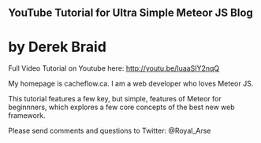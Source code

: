 ## YouTube Tutorial for Ultra Simple Meteor JS Blog

# by Derek Braid 

Full Video Tutorial on Youtube here: http://youtu.be/IuaaSIY2nqQ

My homepage is cacheflow.ca.  I am a web developer who loves Meteor JS.  

This tutorial features a few key, but simple, features of Meteor for beginnners, which explores a few core concepts of the best new web framework.

Please send comments and questions to Twitter: @Royal_Arse 
